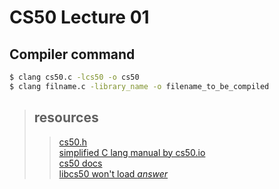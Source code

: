 # CS50 Lecture 01

## Compiler command 
``` bash
$ clang cs50.c -lcs50 -o cs50
$ clang filname.c -library_name -o filename_to_be_compiled
```

> ## resources 
>> [cs50.h](https://github.com/cs50/libcs50) <br>
>> [simplified C lang manual by cs50.io](https://manual.cs50.io/) <br>
>> [cs50 docs](https://cs50.readthedocs.io/libraries/cs50/c/) <br>
>> [libcs50 won't load *answer* ](https://cs50.stackexchange.com/questions/1483/undefined-reference-to-getstring) <br>
